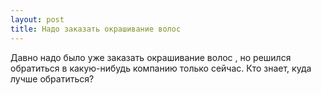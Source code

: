 ```yaml
---
layout: post 
title: Надо заказать окрашивание волос  
--- 
```

Давно надо было уже заказать окрашивание волос , но решился обратиться в какую-нибудь компанию только сейчас. Кто знает, куда лучше обратиться?